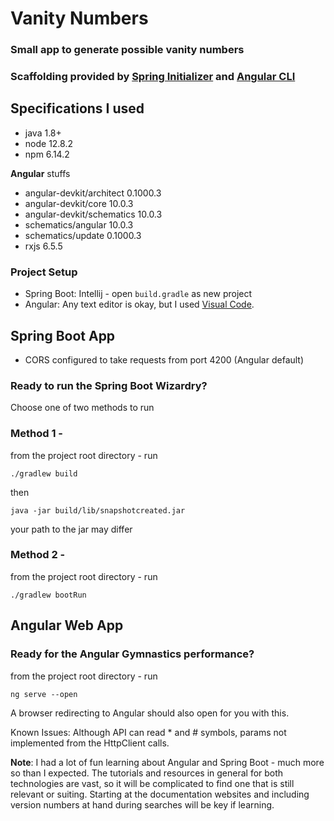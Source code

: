 # Vanity Numbers
### Small app to generate possible vanity numbers
### Scaffolding provided by [Spring Initializer](https://start.spring.io/) and [Angular CLI](https://cli.angular.io/)

## Specifications I used 
* java 1.8+
* node 12.8.2
* npm 6.14.2

**Angular** stuffs
* angular-devkit/architect    0.1000.3    
* angular-devkit/core         10.0.3
* angular-devkit/schematics   10.0.3
* schematics/angular          10.0.3
* schematics/update           0.1000.3
* rxjs                         6.5.5

### Project Setup
* Spring Boot: Intellij - open `build.gradle` as new project
* Angular: Any text editor is okay, but I used [Visual Code](https://code.visualstudio.com/).

## **Spring Boot App**
* CORS configured to take requests from port 4200 (Angular default)
### **Ready to run the Spring Boot Wizardry?**
Choose one of two methods to run
### Method 1 - 
from the project root directory - run 

```./gradlew build```

then 

```java -jar build/lib/snapshotcreated.jar``` 

your path to the jar may differ

### Method 2 - 
from the project root directory - run 

```./gradlew bootRun```

## **Angular Web App**
### **Ready for the Angular Gymnastics performance?**
from the project root directory - run

```ng serve --open```

A browser redirecting to Angular should also open for you with this.

Known Issues:
Although API can read * and # symbols, params not implemented from the HttpClient calls.

**Note**:
I had a lot of fun learning about Angular and Spring Boot - much more so than I expected. The tutorials and resources in general for both technologies are vast, so it will be complicated to find one that is still relevant or suiting. Starting at the documentation websites and including version numbers at hand during searches will be key if learning.
